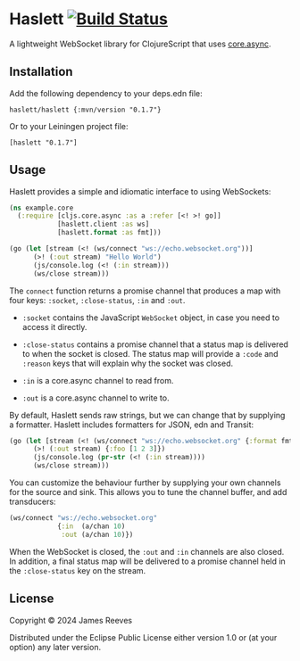 # Haslett [![Build Status](https://github.com/weavejester/haslett/actions/workflows/test.yml/badge.svg)](https://github.com/weavejester/haslett/actions/workflows/test.yml)

A lightweight WebSocket library for ClojureScript that uses
[core.async][].

[core.async]: https://github.com/clojure/core.async

## Installation

Add the following dependency to your deps.edn file:

    haslett/haslett {:mvn/version "0.1.7"}

Or to your Leiningen project file:

    [haslett "0.1.7"]

## Usage

Haslett provides a simple and idiomatic interface to using WebSockets:

```clojure
(ns example.core
  (:require [cljs.core.async :as a :refer [<! >! go]]
            [haslett.client :as ws]
            [haslett.format :as fmt]))

(go (let [stream (<! (ws/connect "ws://echo.websocket.org"))]
      (>! (:out stream) "Hello World")
      (js/console.log (<! (:in stream)))
      (ws/close stream)))
```

The `connect` function returns a promise channel that produces a map
with four keys: `:socket`, `:close-status`, `:in` and `:out`.

* `:socket` contains the JavaScript `WebSocket` object, in case you need
to access it directly.

* `:close-status` contains a promise channel that a status map is
delivered to when the socket is closed. The status map will provide a
`:code` and `:reason` keys that will explain why the socket was
closed.

* `:in` is a core.async channel to read from.

* `:out` is a core.async channel to write to.

By default, Haslett sends raw strings, but we can change that by
supplying a formatter. Haslett includes formatters for JSON, edn and
Transit:

```clojure
(go (let [stream (<! (ws/connect "ws://echo.websocket.org" {:format fmt/transit}))]
      (>! (:out stream) {:foo [1 2 3]})
      (js/console.log (pr-str (<! (:in stream))))
      (ws/close stream)))
```

You can customize the behaviour further by supplying your own channels
for the source and sink. This allows you to tune the channel buffer,
and add transducers:

```clojure
(ws/connect "ws://echo.websocket.org"
            {:in  (a/chan 10)
             :out (a/chan 10)})
```

When the WebSocket is closed, the `:out` and `:in` channels are
also closed. In addition, a final status map will be delivered to a
promise channel held in the `:close-status` key on the stream.

## License

Copyright © 2024 James Reeves

Distributed under the Eclipse Public License either version 1.0 or (at
your option) any later version.

